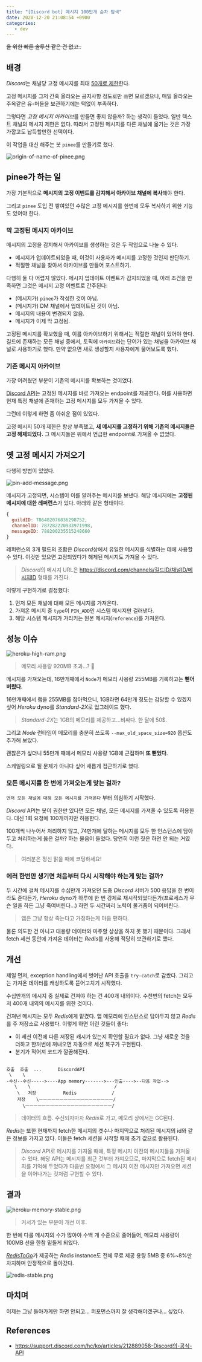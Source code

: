 ```yaml
---
title: "[Discord bot] 메시지 100만개 순차 탐색"
date: 2020-12-20 21:08:54 +0900
categories:
   - dev
---
```


~~을 위한 빠른 솔루션 같은 건 없고..~~

## 배경

*Discord*는 채널당 고정 메시지를 최대 [50개로 제한](https://www.google.com/url?sa=t&rct=j&q=&esrc=s&source=web&cd=&cad=rja&uact=8&ved=2ahUKEwiZzqXlw9ztAhVRPHAKHclnDBQQFjACegQIBBAC&url=https%3A%2F%2Fsupport.discord.com%2Fhc%2Fen-us%2Fcommunity%2Fposts%2F360055590111-Pin-Limit-&usg=AOvVaw2nRxdxEft6zTc1UT2QE6cF)한다.

고정 메시지를 그저 간혹 올라오는 공지사항 정도로만 쓰면 모르겠으나, 매일 올라오는 주옥같은 유-머들을 보관하기에는 턱없이 부족하다.

그렇다면 *고정 메시지 아카이브*를 만들면 좋지 않을까? 하는 생각이 들었다. 일반 텍스트 채널의 메시지 제한은 없다. 따라서 고정된 메시지를 다른 채널에 옮기는 것은 가장 가깝고도 납득할만한 선택이다.

이 작업을 대신 해주는 봇 `pinee`를 만들기로 했다.

![origin-of-name-of-pinee.png](/assets/images/origin-of-name-of-pinee.png)

## pinee가 하는 일

가장 기본적으로 **메시지의 고정 이벤트를 감지해서 아카이브 채널에 복사**해야 한다.

그리고 `pinee` 도입 전 쌓여있던 수많은 고정 메시지를 한번에 모두 복사하기 위한 기능도 있어야 한다.

### 막 고정된 메시지 아카이브

메시지의 고정을 감지해서 아카이브를 생성하는 것은 두 작업으로 나눌 수 있다.

- 메시지가 업데이트되었을 때, 이것이 사용자가 메시지를 고정한 것인지 판단하기.
- 적절한 채널을 찾아서 아카이브를 만들어 포스트하기.

다행히 둘 다 어렵지 않았다. 메시지 업데이트 이벤트가 감지되었을 때, 아래 조건을 만족하면 그것은 메시지 고정 이벤트로 간주된다:

- (메시지가) `pinee`가 작성한 것이 아님.
- (메시지가) DM 채널에서 업데이트된 것이 아님.
- 메시지의 내용이 변경되지 않음.
- 메시지가 이제 막 고정됨.

고정된 메시지를 확보했을 때, 이를 아카이브하기 위해서는 적절한 채널이 있어야 한다. 길드에 존재하는 모든 채널 중에서, 토픽에 `아카이브`라는 단어가 있는 채널을 아카이브 채널로 사용하기로 했다. 만약 없으면 새로 생성할지 사용자에게 물어보도록 했다.

### 기존 메시지 아카이브

가장 어려웠던 부분이 기존의 메시지를 확보하는 것이었다.

[Discord API](https://support.discord.com/hc/ko/articles/212889058-Discord의-공식-API)는 고정된 메시지를 바로 가져오는 endpoint를 제공한다. 이를 사용하면 현재 특정 채널에 존재하는 고정 메시지를 모두 가져올 수 있다.

그런데 이렇게 하면 좀 아쉬운 점이 있었다.

고정 메시지 50개 제한은 항상 부족했고, **새 메시지를 고정하기 위해 기존의 메시지들은 고정 해제되었다.** 그 메시지들은 위에서 언급한 endpoint로 가져올 수 없었다.

## 옛 고정 메시지 가져오기

다행히 방법이 있었다.

![pin-add-message.png](/assets/images/pin-add-message.png)

메시지가 고정되면, 시스템이 이를 알려주는 메시지를 보낸다. 해당 메시지에는 **고정된 메시지에 대한 레퍼런스**가 있다. 아래와 같은 형태이다.

~~~js
{
  guildID: 786482076836298752,
  channelID: 787282220933971998,
  messageID: 788200235515248660
}
~~~

레퍼런스의 3개 필드의 조합은 *Discord*상에서 유일한 메시지를 식별하는 데에 사용할 수 있다. 이것만 있으면 고정되었다가 해제된 메시지도 가져올 수 있다.

> *Discord*의 메시지 URL은 https://discord.com/channels/길드ID/채널ID/메시지ID 형태를 가진다.

이렇게 구현하기로 결정했다:

1. 먼저 모든 채널에 대해 모든 메시지를 가져온다.
2. 가져온 메시지 중 `type`이 `PIN_ADD`인 시스템 메시지만 걸러낸다.
3. 해당 시스템 메시지가 가리키는 원본 메시지(`reference`)를 가져온다.

## 성능 이슈

![heroku-high-ram.png](/assets/images/heroku-high-ram.png)

> 메모리 사용량 920MB 초과...? 🤨

메시지를 가져오는데, 16만개째에서 `Node`가 메모리 사용량 255MB를 기록하고는 **뻗어버렸다**.

16만개째에서 램을 255MB를 잡아먹으니, 1GB라면 64만개 정도는 감당할 수 있겠지 싶어 *Heroku* dyno를 *Standard-2X*로 업그레이드 했다.

> *Standard-2X*는 1GB의 메모리를 제공하고...비싸다. 한 달에 50$.

그리고 *Node* 런타임이 메모리를 충분히 쓰도록 `--max_old_space_size=920` 옵션도 추가해 보았다.

괜찮은가 싶더니 55만개 째에서 메모리 사용량 1GB에 근접하며 **또 뻗었다**.

스케일링으로 될 문제가 아니다 싶어 새롭게 접근하기로 했다.

### 모든 메시지를 한 번에 가져오는게 맞는 걸까?

`먼저 모든 채널에 대해 모든 메시지를 가져온다` 부터 의심하기 시작했다.

*Discord* API는 봇이 권한만 있다면 모든 채널, 모든 메시지를 가져올 수 있도록 허용한다. 대신 1회 요청에 100개까지만 허용한다.

100개씩 나누어서 처리하지 않고, 74만개에 달하는 메시지를 모두 한 인스턴스에 담아두고 처리하는게 옳은 걸까? 하는 물음이 들었다. 당연히 이런 짓은 하면 안 되는 거였다.

> 여러분은 정신 맑을 때에 코딩하세요!

### 에러 한번만 생기면 처음부터 다시 시작해야 하는게 맞는 걸까?

두 시간에 걸쳐 메시지를 수십만개 가져오던 도중 *Discord* 서버가 500 응답을 한 번이라도 준다든가, *Heroku* dyno가 하루에 한 번 강제로 재시작되었다든가(프로세스가 무슨 일을 하든 그냥 죽여버린다...) 하면 두 시간짜리 노력이 물거품이 되어버린다.

> 앱은 그냥 항상 죽는다고 가정하는게 마음 편하다.

물론 의도한 건 아니고 대용량 데이터와 마주할 상상을 하지 못 했기 때문이다. 그래서 fetch 세션 동안에 가져온 데이터는 *Redis*를 사용해 적당히 보관하기로 했다.

## 개선

제일 먼저, exception handling에서 벗어난 API 호출을 `try-catch`로 감쌌다. 그리고는 가져온 데이터를 캐싱하도록 뜯어고치기 시작했다.

수십만개의 메시지 중 실제로 건져야 하는 건 400개 내외이다. 수천번의 fetch는 모두 저 400개 내외의 메시지를 위한 것이다.

건져낸 메시지는 모두 *Redis*에게 맡겼다. 앱 메모리에 인스턴스로 담아두지 않고 *Redis*를 주 저장소로 사용했다. 이렇게 하면 이런 것들이 좋다:

- 이 세션 이전에 다른 저장된 캐시가 있는지 확인할 필요가 없다. 그냥 새로운 것을 더하고 한꺼번에 꺼내오면 자동으로 세션 복구가 구현된다.
- 분기가 적어져 코드가 깔끔해진다.

~~~

호출  호출  ...      DiscordAPI
 \    \                                   
-수신--수신----->----App memory------->---인출---->--다음 작업-->
   \    \                               /
    \   저장          Redis             /
    저장    \ㅡㅡㅡㅡㅡㅡㅡㅡㅡㅡㅡㅡㅡㅡㅡㅡㅡㅡ/
      \ㅡㅡㅡㅡㅡㅡㅡㅡㅡㅡㅡㅡㅡㅡㅡㅡㅡㅡㅡㅡㅡ/
~~~

> 데이터의 흐름. 수신되자마자 *Redis*로 가고, 메모리 상에서는 GC된다.

*Redis*는 또한 현재까지 fetch한 메시지의 갯수나 마지막으로 처리된 메시지의 id와 같은 정보를 가지고 있다. 이들은 fetch 세션을 시작할 때에 초기 값으로 활용된다.

> *Discord* API로 메시지를 가져올 때에, 특정 메시지 이전의 메시지들을 가져올 수 있다. 해당 API는 메시지를 최근 것부터 가져오므로, 마지막으로 fetch된 메시지를 기억해 두었다가 다음번 요청에서 그 메시지 이전 메시지만 가져오면 세션을 이어나가는 것처럼 구현할 수 있다.

## 결과

![heroku-memory-stable.png](/assets/images/heroku-memory-stable.png)

> 커서가 있는 부분이 개선 이후.

한 번에 다룰 메시지의 수가 많아야 수백 개 수준으로 줄어들어, 메모리 사용량이 100MB 선을 한참 밑돌게 되었다.

[*RedisToGo*](https://elements.heroku.com/addons/redistogo)가 제공하는 *Redis* instance도 전체 무료 제공 용량 5MB 중 6%~8%만 차지하며 안정적으로 돌아갔다.

![redis-stable.png](/assets/images/redis-stable.png)

## 마치며

이제는 그냥 돌아가게만 하면 안되고... 퍼포먼스까지 잘 생각해야겠구나... 싶었다.

## References

- https://support.discord.com/hc/ko/articles/212889058-Discord의-공식-API
